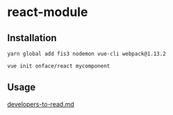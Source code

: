 # react-module

## Installation

```shell
yarn global add fis3 nodemon vue-cli webpack@1.13.2
```

```shell
vue init onface/react mycomponent
```

## Usage

[developers-to-read.md](./template/developers-to-read.md)
